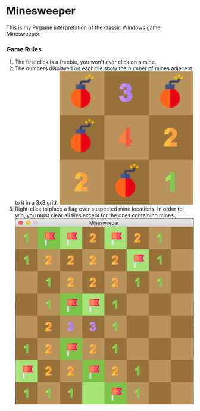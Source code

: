 # Minesweeper

This is my Pygame interpretation of the classic Windows game Minesweeper.

### Game Rules
1. The first click is a freebie, you won't ever click on a mine.
2. The numbers displayed on each tile show the number of mines adjacent to it in a 3x3 grid. 
![Minesweeper](images/openedGrid.png)
3. Right-click to place a flag over suspected mine locations. In order to win, you must clear all tiles except for the ones containing mines. 
![Minesweeper](images/placeFlags.png)

